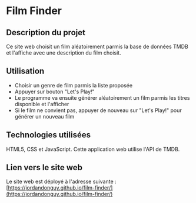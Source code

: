# Film Finder

## Description du projet
Ce site web choisit un film aléatoirement parmis la base de données TMDB et l'affiche avec une description du film choisit.

## Utilisation
- Choisir un genre de film parmis la liste proposée
- Appuyer sur bouton "Let's Play!"
- Le programme va ensuite générer aléatoirement un film parmis les titres disponible et l'afficher
- Si le film ne convient pas, appuyer de nouveau sur "Let's Play!" pour générer un nouveau film

## Technologies utilisées
HTML5, CSS et JavaScript. Cette application web utilise l'API de TMDB.

## Lien vers le site web
Le site web est déployé à l'adresse suivante : [https://jordandonguy.github.io/film-finder/](https://jordandonguy.github.io/film-finder/)